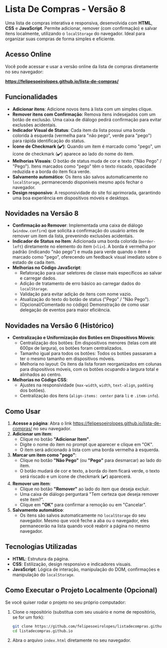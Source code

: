 # Lista De Compras - Versão 8

Uma lista de compras interativa e responsiva, desenvolvida com **HTML**, **CSS** e **JavaScript**. Permite adicionar, remover (com confirmação) e salvar itens localmente, utilizando o `localStorage` do navegador. Ideal para organizar suas compras de forma simples e eficiente.

## Acesso Online

Você pode acessar e usar a versão online da lista de compras diretamente no seu navegador:

**https://felipesoeirolopes.github.io/lista-de-compras/**

## Funcionalidades

- **Adicionar itens**: Adicione novos itens à lista com um simples clique.
- **Remover itens com Confirmação**: Remova itens indesejados com um botão de exclusão. Uma caixa de diálogo pedirá confirmação para evitar exclusões acidentais.
- **Indicador Visual de Status**: Cada item da lista possui uma borda colorida à esquerda (vermelha para "não pego", verde para "pego") para rápida identificação do status.
- **Ícone de Checkmark (✔️)**: Quando um item é marcado como "pego", um ícone de checkmark (✔️) aparece ao lado do nome do item.
- **Melhorias Visuais**: O botão de status muda de cor e texto ("Não Pego" / "Pego"). Itens marcados como "pego" têm o texto riscado, opacidade reduzida e a borda do item fica verde.
- **Salvamento automático**: Os itens são salvos automaticamente no `localStorage`, permanecendo disponíveis mesmo após fechar o navegador.
- **Design responsivo**: A responsividade do site foi aprimorada, garantindo uma boa experiência em dispositivos móveis e desktops.

## Novidades na Versão 8

- **Confirmação ao Remover**: Implementada uma caixa de diálogo (`window.confirm`) que solicita a confirmação do usuário antes de remover um item da lista, prevenindo exclusões acidentais.
- **Indicador de Status no Item**: Adicionada uma borda colorida (`border-left`) diretamente no elemento do item (`<li>`). A borda é vermelha por padrão (indicando "não pego") e muda para verde quando o item é marcado como "pego", oferecendo um feedback visual imediato sobre o estado de cada item.
- **Melhorias no Código JavaScript**:
    - Refatoração para usar seletores de classe mais específicos ao salvar e carregar dados.
    - Adição de tratamento de erro básico ao carregar dados do `localStorage`.
    - Validação para evitar adição de itens com nome vazio.
    - Atualização do texto do botão de status ("Pego" / "Não Pego").
    - (Opcional/Comentado no código) Demonstração de como usar delegação de eventos para maior eficiência.

## Novidades na Versão 6 (Histórico)

- **Centralização e Uniformização dos Botões em Dispositivos Móveis**:
  - Centralização dos botões: Em dispositivos menores (telas com até 600px de largura), os botões foram centralizados.
  - Tamanho igual para todos os botões: Todos os botões passaram a ter o mesmo tamanho em dispositivos móveis.
  - Melhoria no layout: Os itens da lista foram reorganizados em colunas para dispositivos móveis, com os botões ocupando a largura total e alinhados ao centro.
- **Melhorias no Código CSS**:
  - Ajustes na responsividade (`max-width`, `width`, `text-align`, `padding` dos botões).
  - Centralização dos itens (`align-items: center` para `li` e `.item-info`).

## Como Usar

1.  **Acesse a página**: Abra o link https://felipesoeirolopes.github.io/lista-de-compras/ no seu navegador.
2.  **Adicionar um item**:
    *   Clique no botão **"Adicionar Item"**.
    *   Digite o nome do item no prompt que aparecer e clique em "OK".
    *   O item será adicionado à lista com uma borda vermelha à esquerda.
3.  **Marcar um item como "pego"**:
    *   Clique no botão **"Não Pego"** (ou **"Pego"** para desmarcar) ao lado do item.
    *   O botão mudará de cor e texto, a borda do item ficará verde, o texto será riscado e um ícone de checkmark (✔️) aparecerá.
4.  **Remover um item**:
    *   Clique no botão **"Remover"** ao lado do item que deseja excluir.
    *   Uma caixa de diálogo perguntará "Tem certeza que deseja remover este item?".
    *   Clique em **"OK"** para confirmar a remoção ou em "Cancelar".
5.  **Salvamento automático**:
    *   Os itens são salvos automaticamente no `localStorage` do seu navegador. Mesmo que você feche a aba ou o navegador, eles permanecerão na lista quando você reabrir a página no mesmo navegador.

## Tecnologias Utilizadas

- **HTML**: Estrutura da página.
- **CSS**: Estilização, design responsivo e indicadores visuais.
- **JavaScript**: Lógica de interação, manipulação do DOM, confirmações e manipulação do `localStorage`.

## Como Executar o Projeto Localmente (Opcional)

Se você quiser rodar o projeto no seu próprio computador:

1.  Clone o repositório (substitua com seu usuário e nome de repositório, se for um fork):
    ```bash
    git clone https://github.com/felipesoeirolopes/listadecompras.github.io.git
    cd listadecompras.github.io
    ```
2.  Abra o arquivo `index.html` diretamente no seu navegador.

 
 
